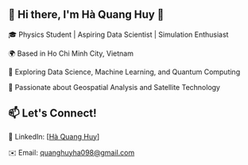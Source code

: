 ## 💫 Hi there, I'm Hà Quang Huy 👋
🎓 Physics Student | Aspiring Data Scientist | Simulation Enthusiast

🌍 Based in Ho Chi Minh City, Vietnam

🚀 Exploring Data Science, Machine Learning, and Quantum Computing

📡 Passionate about Geospatial Analysis and Satellite Technology

## 📫 Let's Connect!

💼 LinkedIn: [[Hà Quang Huy](https://www.linkedin.com/in/h%C3%A0-quang-huy-3a4145226/)]

✉️ Email: quanghuyha098@gmail.com
